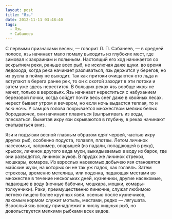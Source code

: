 ```yaml
---
layout: post
title: "Язь"
date: 2012-11-11 03:48:40
tags:
  - Язь
  - Сабанеев
---
```

С первыми признаками весны, — говорит Л. П. Сабанеев, — в средней
полосе, язь начинает мало помалу выходить из глубоких мест, где зимовал
к закраинам и полыньям. Настоящий его ход начинается со вскрытием реки,
раньше всех рыб, не исключая даже щуки. во время ледохода, когда река
начинает разливаться, язь держится у берегов, но из русла в пойму не
выходит. Так как притоки очищаются ото льда и вступают в берега ранее
рек, то он с охотой заходит в эти потоки и затем уже здесь нерестится. В
больших реках язь вообще икры не мечет, только в верховьях. Язь начинает
нереститься с набуханием березовой почки, когда сойдет почти весь снег
даже в хвойных лесах. нерест бывает утром и вечером, но если ночь
выдастся теплая, то и всю ночь. У самцов голова покрывается множеством
мелких белых бородавочек, они начинают плавиться (выпрыгивать из воды,
плескаться. Выметав икру язи скрываются в глубину, в реках начинают
скатываться вниз.

Язи и подъязки весной главным образом едят червей, частью икру других
рыб, особенно подуста, голавля, плотвы. Летом личинок насекомых,
например, опарышей (из падали, попадающей в реку), крысок, личинок
другого вида мухи, выкидываемых в воду из барок, где они разводятся,
личинок жуков. В прудах же личинок стрекоз, мошкары, комаров. Из
взрослых насекомых добычею язя становятся майские жуки, на которых он не
так уж падок, как голавль. Затем стрекозы, временно метелица, или
поденка, падающая местами во множестве в течение нескольких дней,
кузнечики, другие насекомые, падающие в воду (ночные бабочки, мошкара,
мошки, комары-толкунчики). Раки, преимущественно линючие, служат любимою
летнею пищею более крупных язей. осенью после кузнечиков, лакомым кормом
служит мотыль, местами, редко — лягушата. Взрослый язь всюду принадлежит
к числу хищных рыб, но довольствуется мелкими рыбками всех видов.

